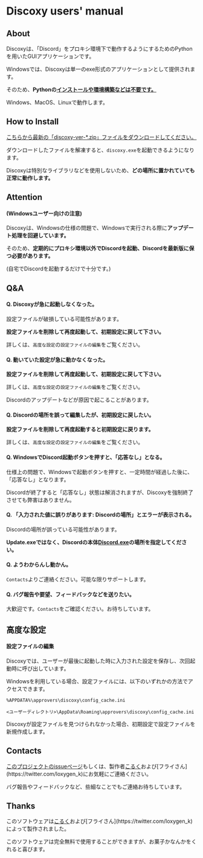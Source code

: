 # Discoxy users' manual



## About

Discoxyは、「Discord」をプロキシ環境下で動作するようにするためのPythonを用いたGUIアプリケーションです。

Windowsでは、Discoxyは単一のexe形式のアプリケーションとして提供されます。

そのため、**Pythonの<u>インストールや環境構築などは不要です。</u>**

Windows、MacOS、Linuxで動作します。



## How to Install

[こちらから最新の「discoxy-ver-*.zip」ファイルをダウンロードしてください。](https://discoxy.approvers.dev/releases)

ダウンロードしたファイルを解凍すると、`discoxy.exe`を起動できるようになります。

Discoxyは特別なライブラリなどを使用しないため、**どの場所に置かれていても正常に動作します。**



## Attention

#### (Windowsユーザー向けの注意)

Discoxyは、Windowsの仕様の問題で、Windowsで実行される際に**アップデート処理を回避しています。**

そのため、**定期的にプロキシ環境以外でDiscordを起動、Discordを最新版に保つ必要があります。**

(自宅でDiscordを起動するだけで十分です。)



## Q&A

#### Q. Discoxyが急に起動しなくなった。

設定ファイルが破損している可能性があります。

**設定ファイルを削除して再度起動して、初期設定に戻して下さい。**

詳しくは、`高度な設定`の`設定ファイルの編集`をご覧ください。



#### Q. 動いていた設定が急に動かなくなった。

**設定ファイルを削除して再度起動して、初期設定に戻して下さい。**

詳しくは、`高度な設定`の`設定ファイルの編集`をご覧ください。

Discordのアップデートなどが原因で起こることがあります。



#### Q. Discordの場所を誤って編集したが、初期設定に戻したい。

**設定ファイルを削除して再度起動すると初期設定に戻ります。**

詳しくは、`高度な設定`の`設定ファイルの編集`をご覧ください。



#### Q. WindowsでDiscord起動ボタンを押すと、「応答なし」となる。

仕様上の問題で、Windowsで起動ボタンを押すと、一定時間が経過した後に、「応答なし」となります。

Discordが終了すると「応答なし」状態は解消されますが、Discoxyを強制終了させても弊害はありません。



#### Q. 「入力された値に誤りがあります: Discordの場所」とエラーが表示される。

Discordの場所が誤っている可能性があります。

**Update.exeではなく、Discordの本体<u>Discord.exe</u>の場所を指定してください。**



#### Q. ようわからんし動かん。

`Contacts`よりご連絡ください。可能な限りサポートします。



#### Q. バグ報告や要望、フィードバックなどを送りたい。

大歓迎です。`Contacts`をご確認ください。お待ちしています。



## 高度な設定

#### 設定ファイルの編集

Discoxyでは、ユーザーが最後に起動した時に入力された設定を保存し、次回起動時に呼び出しています。

Windowsを利用している場合、設定ファイルには、以下のいずれかの方法でアクセスできます。

```%APPDATA%\approvers\discoxy\config_cache.ini```

```<ユーザーディレクトリ>\AppData\Roaming\approvers\discoxy\config_cache.ini```

Discoxyが設定ファイルを見つけられなかった場合、初期設定で設定ファイルを新規作成します。



## Contacts

[このプロジェクトのissueページ](https://discoxy.approvers.dev/issues)もしくは、製作者[こるく](https://twitter.com?Colk_)および[フライさん](https://twitter.com/loxygen_k)にお気軽にご連絡ください。

バグ報告やフィードバックなど、些細なことでもご連絡お待ちしています。



## Thanks

このソフトウェアは[こるく](https://twitter.com?Colk_)および[フライさん](https://twitter.com/loxygen_k)によって製作されました。

このソフトウェアは完全無料で使用することができますが、お菓子かなんかをくれると喜びます。

